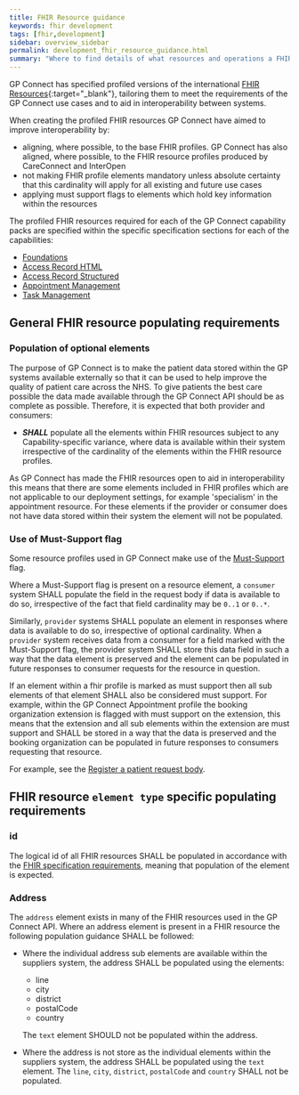 ```yaml
---
title: FHIR Resource guidance
keywords: fhir development
tags: [fhir,development]
sidebar: overview_sidebar
permalink: development_fhir_resource_guidance.html
summary: "Where to find details of what resources and operations a FHIR server should expose to be a fully compliant GP Connect solution"
---
```


GP Connect has specified profiled versions of the international [FHIR Resources](https://www.hl7.org/fhir/STU3/){:target="_blank"}, tailoring them to meet the requirements of the GP Connect use cases and to aid in interoperability between systems.

When creating the profiled FHIR resources GP Connect have aimed to improve interoperability by:

* aligning, where possible, to the base FHIR profiles. GP Connect has also aligned, where possible, to the FHIR resource profiles produced by CareConnect and InterOpen
* not making FHIR profile elements mandatory unless absolute certainty that this cardinality will apply for all existing and future use cases
* applying must support flags to elements which hold key information within the resources

The profiled FHIR resources required for each of the GP Connect capability packs are specified within the specific specification sections for each of the capabilities:

* [Foundations](datalibraryfoundation.html)
* [Access Record HTML](accessrecord.html)
* [Access Record Structured](accessrecord_structured_development_resources_overview.html)
* [Appointment Management](datalibraryappointment.html)
* [Task Management](tasks.html)

## General FHIR resource populating requirements

### Population of optional elements

The purpose of GP Connect is to make the patient data stored within the GP systems available externally so that it can be used to help improve the quality of patient care across the NHS. To give patients the best care possible the data made available through the GP Connect API should be as complete as possible. Therefore, it is expected that both provider and consumers:

* ***SHALL*** populate all the elements within FHIR resources subject to any Capability-specific variance, where data is available within their system irrespective of the cardinality of the elements within the FHIR resource profiles.

As GP Connect has made the FHIR resources open to aid in interoperability this means that there are some elements included in FHIR profiles which are not applicable to our deployment settings, for example 'specialism' in the appointment resource. For these elements if the provider or consumer does not have data stored within their system the element will not be populated.

### Use of Must-Support flag

Some resource profiles used in GP Connect make use of the [Must-Support](https://www.hl7.org/fhir/STU3/conformance-rules.html#mustSupport) flag. 

Where a Must-Support flag is present on a resource element, a `consumer` system SHALL populate the field in the request body if data is available to do so, irrespective of the fact that field cardinality may be `0..1` or `0..*`. 

Similarly, `provider` systems SHALL populate an element in responses where data is available to do so, irrespective of optional cardinality. When a `provider` system receives data from a consumer for a field marked with the Must-Support flag, the provider system SHALL store this data field in such a way that the data element is preserved and the element can be populated in future responses to consumer requests for the resource in question.

If an element within a fhir profile is marked as must support then all sub elements of that element SHALL also be considered must support. For example, within the GP Connect Appointment profile the booking organization extension is flagged with must support on the extension, this means that the extension and all sub elements within the extension are must support and SHALL be stored in a way that the data is preserved and the booking organization can be populated in future responses to consumers requesting that resource.

For example, see the [Register a patient request body](foundations_use_case_register_a_patient.html#payload-request-body).


## FHIR resource `element type` specific populating requirements

### id

The logical id of all FHIR resources SHALL be populated in accordance with the [FHIR specification requirements](https://www.hl7.org/fhir/STU3/resource.html#id), meaning that population of the element is expected.


### Address

The `address` element exists in many of the FHIR resources used in the GP Connect API. Where an address element is present in a FHIR resource the following population guidance SHALL be followed:

* Where the individual address sub elements are available within the suppliers system, the address SHALL be populated using the elements:
  * line
  * city
  * district
  * postalCode
  * country
  
  The `text` element SHOULD not be populated within the address.
  
* Where the address is not store as the individual elements within the suppliers system, the address SHALL be populated using the `text` element. The `line`, `city`, `district`, `postalCode` and `country` SHALL not be populated.
